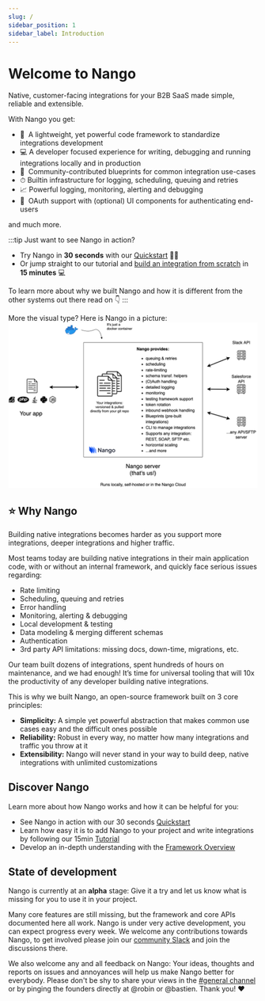 ```yaml
---
slug: /
sidebar_position: 1
sidebar_label: Introduction
---
```


# Welcome to Nango

Native, customer-facing integrations for your B2B SaaS made simple, reliable and extensible.

With Nango you get:

- 📁  A lightweight, yet powerful code framework to standardize integrations development
- 💻  A developer focused experience for writing, debugging and running integrations locally and in production
- 🔌  Community-contributed blueprints for common integration use-cases
- ⏱  Builtin infrastructure for logging, scheduling, queuing and retries
- 📈  Powerful logging, monitoring, alerting and debugging
- 💅  OAuth support with (optional) UI components for authenticating end-users

and much more.

:::tip
Just want to see Nango in action?
- Try Nango in **30 seconds** with our [Quickstart](quickstart.md) 🏃‍♂️
- Or jump straight to our tutorial and [build an integration from scratch](build-integrations) in **15 minutes** 💻

To learn more about why we built Nango and how it is different from the other systems out there read on 👇
:::


More the visual type? Here is Nango in a picture:
![A high level overview of Nango](/img/nango-highlevel-overview.png)


## ⭐ Why Nango

Building native integrations becomes harder as you support more integrations, deeper integrations and higher traffic.

Most teams today are building native integrations in their main application code, with or without an internal framework, and quickly face serious issues regarding:

- Rate limiting
- Scheduling, queuing and retries
- Error handling
- Monitoring, alerting & debugging
- Local development & testing
- Data modeling & merging different schemas
- Authentication
- 3rd party API limitations: missing docs, down-time, migrations, etc.

Our team built dozens of integrations, spent hundreds of hours on maintenance, and we had enough! It’s time for universal tooling that will 10x the productivity of any developer building native integrations.

This is why we built Nango, an open-source framework built on 3 core principles: 

- **Simplicity:**  A simple yet powerful abstraction that makes common use cases easy and the difficult ones possible
- **Reliability:** Robust in every way, no matter how many integrations and traffic you throw at it
- **Extensibility:** Nango will never stand in your way to build deep, native integrations with unlimited customizations

## Discover Nango
Learn more about how Nango works and how it can be helpful for you:

- See Nango in action with our 30 seconds [Quickstart](quickstart.md)
- Learn how easy it is to add Nango to your project and write integrations by following our 15min [Tutorial](/build-integrations)
- Develop an in-depth understanding with the [Framework Overview](understand-nango/framework-overview.md)

## State of development

Nango is currently at an **alpha** stage: Give it a try and let us know what is missing for you to use it in your project.

Many core features are still missing, but the framework and core APIs documented here all work. Nango is under very active development, you can expect progress every week.
We welcome any contributions towards Nango, to get involved please join our [community Slack](https://nango.dev/slack) and join the discussions there.

We also welcome any and all feedback on Nango: Your ideas, thoughts and reports on issues and annoyances will help us make Nango better for everybody. Please don't be shy to share your views in the [#general channel](https://nango-community.slack.com/archives/C03QBHSMPUM) or by pinging the founders directly at @robin or @bastien. Thank you! ❤️